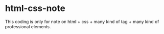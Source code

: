 # html-css-note
This coding is only for note on html + css + many kind of tag + many kind of professional elements. 
